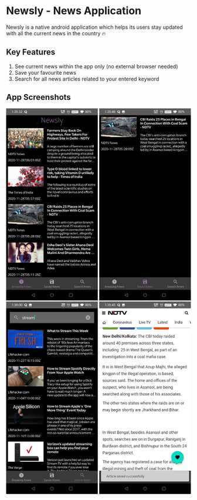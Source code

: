 # Newsly - News Application
Newsly is a native android application which helps its users stay updated with all the current news in the country :fire:

## Key Features
1. See current news within the app only (no external browser needed)
2. Save your favourite news
3. Search for all news articles related to your entered keyword

## App Screenshots

<img src= "Screenshot_20201128-133532.jpg" width="250">
<img src= "Screenshot_20201128-133550.jpg" width="250">
<img src= "Screenshot_20201128-133601.jpg" width="250">
<img src= "Screenshot_20201128-133545.jpg" width="250">
